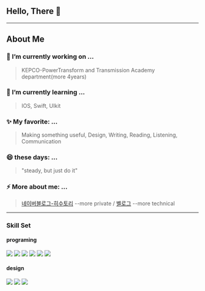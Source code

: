 ## Hello, There 👋

<hr>

## About Me

### 🔭 I’m currently working on ...
> KEPCO-PowerTransform and Transmission Academy department(more 4years)
### 🌱 I’m currently learning ...
> IOS, Swift, UIkit
### ✨ My favorite: ...
>Making something useful, Design, Writing, Reading, Listening, Communication 
### 😄 these days: ...
> "steady, but just do it"
### ⚡ More about me: ...
> [네이버블로그-히수토리](https://blog.naver.com/hee_storys) --more private / [벨로그](https://velog.io/@hyeonhee_bee) --more technical



<hr>

### Skill Set
<div>

  #### programing
<img src="https://img.shields.io/badge/html5-E34F26?style=for-the-badge&logo=html5&logoColor=white">
<img src="https://img.shields.io/badge/css-1572B6?style=for-the-badge&logo=css3&logoColor=white">
<img src="https://img.shields.io/badge/javascript-F7DF1E?style=for-the-badge&logo=javascript&logoColor=black">
<img src="https://img.shields.io/badge/react-61DAFB?style=for-the-badge&logo=react&logoColor=black">
<img src="https://img.shields.io/badge/python-3776AB?style=for-the-badge&logo=python&logoColor=white">
<img src="https://img.shields.io/badge/swift-232F3E?style=for-the-badge&logo=swift&logoColor=white">

</div>
<div>

  #### design
<img src="https://img.shields.io/badge/figma-7952B3?style=for-the-badge&logo=figma&logoColor=white">
  <img src="https://img.shields.io/badge/blender-F05032?style=for-the-badge&logo=blender&logoColor=white">
  <img src="https://img.shields.io/badge/illustrator-FCC624?style=for-the-badge&logo=illustrator&logoColor=black">
</div>
